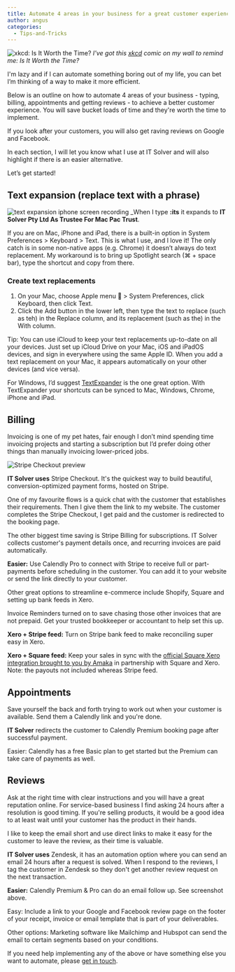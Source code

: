 ```yaml
---
title: Automate 4 areas in your business for a great customer experience
author: angus
categories:
  - Tips-and-Tricks
---
```


![xkcd: Is It Worth the Time?](https://imgs.xkcd.com/comics/is_it_worth_the_time.png)
_I've got this <a href="https://xkcd.com/1205/">xkcd</a> comic on my wall to remind me: Is It Worth the Time?_

I'm lazy and if I can automate something boring out of my life, you can bet I’m thinking of a way to make it more efficient.

Below is an outline on how to automate 4 areas of your business - typing, billing, appointments and getting reviews - to achieve a better customer experience. You will save bucket loads of time and they're worth the time to implement.

If you look after your customers, you will also get raving reviews on Google and Facebook.

In each section, I will let you know what I use at IT Solver and will also highlight if there is an easier alternative.

Let’s get started!

## Text expansion (replace text with a phrase)

![text expansion iphone screen recording](/assets/images/demo_of_iOS_keyboard_text_expansion_with_alf_stewart_giphy.gif)
_When I type **:its** it expands to **IT Solver Pty Ltd As Trustee For Mac Pac Trust**.

If you are on Mac, iPhone and iPad, there is a built-in option in System Preferences > Keyboard > Text.
This is what I use, and I love it!
The only catch is in some non-native apps (e.g. Chrome) it doesn’t always do text replacement. My workaround is to bring up Spotlight search (⌘ + space bar), type the shortcut and copy from there.

### Create text replacements

1. On your Mac, choose Apple menu  > System Preferences, click Keyboard, then click Text.
1. Click the Add button in the lower left, then type the text to replace (such as teh) in the Replace column, and its replacement (such as the) in the With column.

Tip: You can use iCloud to keep your text replacements up-to-date on all your devices. Just set up iCloud Drive on your Mac, iOS and iPadOS devices, and sign in everywhere using the same Apple ID. When you add a text replacement on your Mac, it appears automatically on your other devices (and vice versa).

For Windows, I’d suggest <a href="https://textexpander.com/features/">TextExpander</a> is the one great option. With TextExpander your shortcuts can be synced to Mac, Windows, Chrome, iPhone and iPad.

## Billing

Invoicing is one of my pet hates, fair enough I don’t mind spending time invoicing projects and starting a subscription but I’d prefer doing other things than manually invoicing lower-priced jobs.

![Stripe Checkout preview](/assets/images/stripe-checkout-preview-on-demand-quick-support.png)

**IT Solver uses** Stripe Checkout. It's the quickest way to build beautiful, conversion-optimized payment forms, hosted on Stripe.

One of my favourite flows is a quick chat with the customer that establishes their requirements. Then I give them the link to my website. The customer completes the Stripe Checkout, I get paid and the customer is redirected to the booking page.

The other biggest time saving is Stripe Billing for subscriptions. IT Solver collects customer's payment details once, and recurring invoices are paid automatically.

**Easier:** Use Calendly Pro to connect with Stripe to receive full or part-payments before scheduling in the customer. You can add it to your website or send the link directly to your customer.

Other great options to streamline e-commerce include Shopify, Square and setting up bank feeds in Xero.

Invoice Reminders turned on to save chasing those other invoices that are not prepaid. Get your trusted bookkeeper or accountant to help set this up.

**Xero + Stripe feed:** Turn on Stripe bank feed to make reconciling super easy in Xero.

**Xero + Square feed:** Keep your sales in sync with the [official Square Xero integration brought to you by Amaka](https://amaka.com/integrations/square/xero/) in partnership with Square and Xero. Note: the payouts not included whereas Stripe feed.

## Appointments

Save yourself the back and forth trying to work out when your customer is available. Send them a Calendly link and you're done.

**IT Solver** redirects the customer to Calendly Premium booking page after successful payment.

Easier: Calendly has a free Basic plan to get started but the Premium can take care of payments as well.

## Reviews

Ask at the right time with clear instructions and you will have a great reputation online. For service-based business I find asking 24 hours after a resolution is good timing. If you're selling products, it would be a good idea to at least wait until your customer has the product in their hands.

I like to keep the email short and use direct links to make it easy for the customer to leave the review, as their time is valuable.

**IT Solver uses** Zendesk, it has an automation option where you can send an email 24 hours after a request is solved. When I respond to the reviews, I tag the customer in Zendesk so they don't get another review request on the next transaction.

**Easier:** Calendly Premium & Pro can do an email follow up. See screenshot above.

Easy: Include a link to your Google and Facebook review page on the footer of your receipt, invoice or email template that is part of your deliverables.

Other options: Marketing software like Mailchimp and Hubspot can send the email to certain segments based on your conditions.

If you need help implementing any of the above or have something else you want to automate, please [get in touch](https://www.itsolver.net/contact/).
